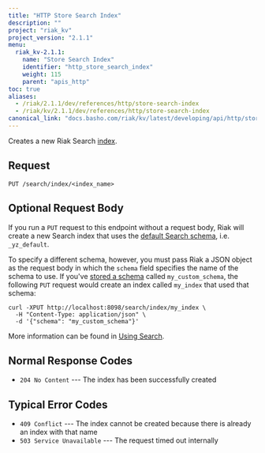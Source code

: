 ```yaml
---
title: "HTTP Store Search Index"
description: ""
project: "riak_kv"
project_version: "2.1.1"
menu:
  riak_kv-2.1.1:
    name: "Store Search Index"
    identifier: "http_store_search_index"
    weight: 115
    parent: "apis_http"
toc: true
aliases:
  - /riak/2.1.1/dev/references/http/store-search-index
  - /riak/kv/2.1.1/dev/references/http/store-search-index
canonical_link: "docs.basho.com/riak/kv/latest/developing/api/http/store-search-index"
---
```


Creates a new Riak Search [index](/riak/kv/2.1.1/developing/usage/search/#simple-setup).

## Request

```
PUT /search/index/<index_name>
```

## Optional Request Body

If you run a `PUT` request to this endpoint without a request body, Riak
will create a new Search index that uses the [default Search schema](/riak/kv/2.1.1/developing/usage/search-schemas/#the-default-schema), i.e. `_yz_default`.

To specify a different schema, however, you must pass Riak a JSON object
as the request body in which the `schema` field specifies the name of
the schema to use. If you've [stored a schema](/riak/kv/2.1.1/developing/usage/search-schemas/#custom-schemas) called `my_custom_schema`, the following `PUT`
request would create an index called `my_index` that used that schema:

```curl
curl -XPUT http://localhost:8098/search/index/my_index \
  -H "Content-Type: application/json" \
  -d '{"schema": "my_custom_schema"}'
```

More information can be found in [Using Search](/riak/kv/2.1.1/developing/usage/search).

## Normal Response Codes

* `204 No Content` --- The index has been successfully created

## Typical Error Codes

* `409 Conflict` --- The index cannot be created because there is
    already an index with that name
* `503 Service Unavailable` --- The request timed out internally
